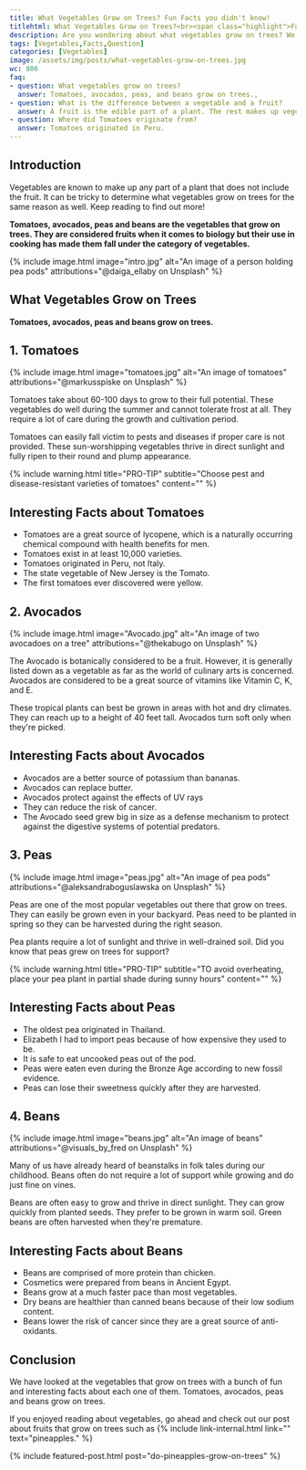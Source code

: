 ```yaml
---
title: What Vegetables Grow on Trees? Fun Facts you didn't know!
titlehtml: What Vegetables Grow on Trees?<br><span class="highlight">Fun Facts you didn't know!</span>
description: Are you wondering about what vegetables grow on trees? We've got just the answer you're looking for!
tags: [Vegetables,Facts,Question]
categories: [Vegetables]
image: /assets/img/posts/what-vegetables-grow-on-trees.jpg
wc: 806
faq: 
- question: What vegetables grow on trees?
  answer: Tomatoes, avocados, peas, and beans grow on trees.,
- question: What is the difference between a vegetable and a fruit?
  answer: A fruit is the edible part of a plant. The rest makes up vegetables.,
- question: Where did Tomatoes originate from?
  answer: Tomatoes originated in Peru. 
---
```


## Introduction

Vegetables are known to make up any part of a plant that does not include the fruit. It can be tricky to determine what vegetables grow on trees for the same reason as well. Keep reading to find out more!

**Tomatoes, avocados, peas and beans are the vegetables that grow on trees. They are considered fruits when it comes to biology but their use in cooking has made them fall under the category of vegetables.**

{% include image.html image="intro.jpg" alt="An image of a person holding pea pods" attributions="@daiga_ellaby on Unsplash" %}

## What Vegetables Grow on Trees

**Tomatoes, avocados, peas and beans grow on trees.** 

## 1. Tomatoes

{% include image.html image="tomatoes.jpg" alt="An image of tomatoes" attributions="@markusspiske on Unsplash" %}

Tomatoes take about 60-100 days to grow to their full potential. These vegetables do well during the summer and cannot tolerate frost at all. They require a lot of care during the growth and cultivation period.&nbsp;

Tomatoes can easily fall victim to pests and diseases if proper care is not provided. These sun-worshipping vegetables thrive in direct sunlight and fully ripen to their round and plump appearance.&nbsp;

{% include warning.html title="PRO-TIP" subtitle="Choose pest and disease-resistant varieties of tomatoes" content="" %}

## Interesting Facts about Tomatoes

- Tomatoes are a great source of lycopene, which is a naturally occurring chemical compound with health benefits for men.
- Tomatoes exist in at least 10,000 varieties.
- Tomatoes originated in Peru, not Italy.
- The state vegetable of New Jersey is the Tomato.
- The first tomatoes ever discovered were yellow.

## 2. Avocados

{% include image.html image="Avocado.jpg" alt="An image of two avocadoes on a tree" attributions="@thekabugo on Unsplash" %}

The Avocado is botanically considered to be a fruit. However, it is generally listed down as a vegetable as far as the world of culinary arts is concerned. Avocados are considered to be a great source of vitamins like Vitamin C, K, and E.&nbsp;

These tropical plants can best be grown in areas with hot and dry climates. They can reach up to a height of 40 feet tall. Avocados turn soft only when they're picked.

## Interesting Facts about Avocados

- Avocados are a better source of potassium than bananas.
- Avocados can replace butter.
- Avocados protect against the effects of UV rays
- They can reduce the risk of cancer.
- The Avocado seed grew big in size as a defense mechanism to protect against the digestive systems of potential predators.

## 3. Peas

{% include image.html image="peas.jpg" alt="An image of pea pods" attributions="@aleksandraboguslawska on Unsplash" %}

Peas are one of the most popular vegetables out there that grow on trees. They can easily be grown even in your backyard. Peas need to be planted in spring so they can be harvested during the right season.&nbsp;

Pea plants require a lot of sunlight and thrive in well-drained soil. Did you know that peas grew on trees for support?

{% include warning.html title="PRO-TIP" subtitle="TO avoid overheating, place your pea plant in partial shade during sunny hours" content="" %}

## Interesting Facts about Peas

- The oldest pea originated in Thailand.
- Elizabeth I had to import peas because of how expensive they used to be.
- It is safe to eat uncooked peas out of the pod.
- Peas were eaten even during the Bronze Age according to new fossil evidence.
- Peas can lose their sweetness quickly after they are harvested.

## 4. Beans

{% include image.html image="beans.jpg" alt="An image of beans" attributions="@visuals_by_fred on Unsplash" %}

Many of us have already heard of beanstalks in folk tales during our childhood. Beans often do not require a lot of support while growing and do just fine on vines.&nbsp;

Beans are often easy to grow and thrive in direct sunlight. They can grow quickly from planted seeds. They prefer to be grown in warm soil. Green beans are often harvested when they're premature.&nbsp;

## Interesting Facts about Beans

- Beans are comprised of more protein than chicken.
- Cosmetics were prepared from beans in Ancient Egypt.
- Beans grow at a much faster pace than most vegetables.
- Dry beans are healthier than canned beans because of their low sodium content.
- Beans lower the risk of cancer since they are a great source of anti-oxidants.

## Conclusion

We have looked at the vegetables that grow on trees with a bunch of fun and interesting facts about each one of them. Tomatoes, avocados, peas and beans grow on trees.&nbsp;

If you enjoyed reading about vegetables, go ahead and check out our post about fruits that grow on trees such as {% include link-internal.html link="" text="pineapples." %} 

{% include featured-post.html post="do-pineapples-grow-on-trees" %}
